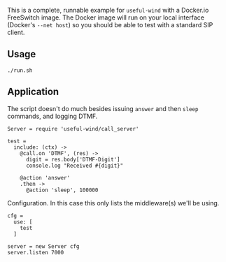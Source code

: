 This is a complete, runnable example for `useful-wind` with a Docker.io FreeSwitch image.
The Docker image will run on your local interface (Docker's `--net host`) so you should be able to test with a standard SIP client.

Usage
-----

```shell
./run.sh
```

Application
-----------

The script doesn't do much besides issuing `answer` and then `sleep` commands, and logging DTMF.

    Server = require 'useful-wind/call_server'

    test =
      include: (ctx) ->
        @call.on 'DTMF', (res) ->
          digit = res.body['DTMF-Digit']
          console.log "Received #{digit}"

        @action 'answer'
        .then ->
          @action 'sleep', 100000

Configuration. In this case this only lists the middleware(s) we'll be using.

    cfg =
      use: [
        test
      ]

    server = new Server cfg
    server.listen 7000
